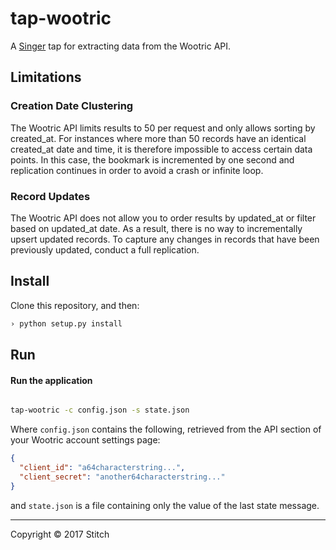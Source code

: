 # tap-wootric

A [Singer](https://singer.io) tap for extracting data from the Wootric
API.

## Limitations

### Creation Date Clustering

The Wootric API limits results to 50 per request and only allows
sorting by created_at. For instances where more than 50 records have
an identical created_at date and time, it is therefore impossible to
access certain data points. In this case, the bookmark is incremented
by one second and replication continues in order to avoid a crash or
infinite loop.

### Record Updates

The Wootric API does not allow you to order results by updated_at or
filter based on updated_at date. As a result, there is no way to
incrementally upsert updated records. To capture any changes in
records that have been previously updated, conduct a full replication.

## Install

Clone this repository, and then:

```bash
› python setup.py install
```

## Run

#### Run the application

```bash

tap-wootric -c config.json -s state.json

```

Where `config.json` contains the following, retrieved from the API
section of your Wootric account settings page:

```json
{
  "client_id": "a64characterstring...",
  "client_secret": "another64characterstring..."
}
```

and `state.json` is a file containing only the value of the last state
message.

---

Copyright &copy; 2017 Stitch
